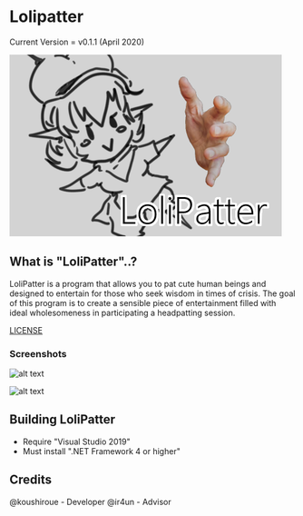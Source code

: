# Lolipatter

Current Version = v0.1.1 (April 2020)

![alt text][logo]

[logo]: https://github.com/koushiroue/Lolipatter/blob/master/assets/intro.png "Cute stuffs"

## What is "LoliPatter"..?  

LoliPatter is a program that allows you to pat cute human beings  and designed to entertain for those who seek wisdom in times of crisis.
The goal of this program is to create a sensible piece of entertainment filled with ideal wholesomeness in participating a headpatting session.  

[LICENSE](../master/LICENSE)

### Screenshots

![alt text](../master/assets/preview/p1.png "Upon starting up")

![alt text](../master/assets/preview/p2.png "Patting the loli")

## Building LoliPatter

- Require "Visual Studio 2019"
- Must install ".NET Framework 4 or higher"

## Credits

@koushiroue - Developer
@ir4un - Advisor
